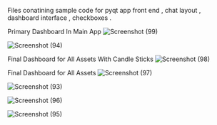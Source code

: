 Files conatining sample code for pyqt app front end , chat layout , dashboard interface , checkboxes . 

Primary Dashboard In Main App 
![Screenshot (99)](https://github.com/user-attachments/assets/2073626f-ed78-450c-8016-821271b84139)



![Screenshot (94)](https://github.com/user-attachments/assets/e11b590b-04a4-48fd-9035-96cf054229d1)


Final Dashboard for All Assets With Candle Sticks
![Screenshot (98)](https://github.com/user-attachments/assets/7ec15a1d-33d9-4b4c-863f-9ae59353cee2)



Final Dashboard for All Assets
![Screenshot (97)](https://github.com/user-attachments/assets/2ce4d419-eea9-4dfa-a88e-6c6b00e13aea)




![Screenshot (93)](https://github.com/user-attachments/assets/b259e7c1-17b0-40d0-ba35-c7e48b4a2b83)


![Screenshot (96)](https://github.com/user-attachments/assets/49b3faa3-b634-493b-9506-e297d6b3d9ce)


![Screenshot (95)](https://github.com/user-attachments/assets/3dd66925-99bd-4416-94d6-115e816bbb4b)

